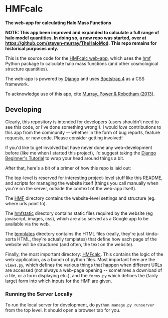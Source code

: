 # HMFcalc

**The web-app for calculating Halo Mass Functions**

**NOTE: This app been improved and expanded to calculate a full range of halo model**
**quantities. In doing so, a new repo was started, over at https://github.com/steven-murray/TheHaloMod.**
**This repo remains for historical purposes only.**


This is the source code for the [HMFcalc web-app](http://hmf.icrar.org), which uses
the [hmf](https://github.com/steven-murray/hmf) Python package to calculate halo mass
functions (and other cosmological structure quantities).

The web-app is powered by [Django](https://www.djangoproject.com/) and uses
[Bootstrap 4](https://getbootstrap.com/) as a CSS framework.

To acknowledge use of this app, cite
[Murray, Power & Robotham (2013)](http://adsabs.harvard.edu/abs/2013A%26C.....3...23M").


## Developing

Clearly, this repository is intended for developers (users shouldn't need to see this
code, or I've done something wrong!). I would *love* contributions to this app from the
community -- whether in the form of bug reports, feature requests, or new code.
Please consider getting involved!

If you'd like to get involved but have never done any web-development before (like me
when I started this project), I'd suggest taking the
[Django Beginner's Tutorial](https://docs.djangoproject.com/en/3.0/intro/tutorial01/) to
wrap your head around things a bit.

After that, here's a bit of a primer of how this repo is laid out:

The top-level is reserved for interesting project-level stuff like this README, and
scripts for managing the website itself (things you call manually when you're on the
server, outside the context of the web-app itself).

The [HMF](hmf/) directory contains the website-level settings and structure (eg.
where urls point to).

The [hmfstatic](hmfstatic/) directory contains static files required by the website (eg
javascript, images, css), which are also served as a Google app to be available via the
web.

The [templates](templates/) directory contains the HTML files (really, they're just
kinda-sorta HTML, they're actually templates) that define how each page of the website
will be structured (and often, the text on the website).

Finally, the most important directory: [HMFcalc](hmfcalc/). This contains the logic of
the web-application, as a bunch of python files.  Most important here are the `views.py`,
which defines the various things that happen when different URLs are accessed (not
always a web-page opening -- sometimes a download of a file, or a form displaying etc.),
and the `forms.py` which defines the (fairly large) form into which inputs for the
HMF are given.

### Running the Server Locally

To run the local server for development, do `python manage.py runserver` from the top
level. It should open a browser tab for you.
